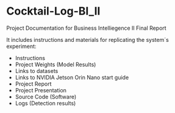 # Cocktail-Log-BI_II
Project Documentation for Business Intelliegence II Final Report

It includes instructions and materials for replicating the system´s experiment:

 - Instructions
 - Project Weights (Model Results)
 - Links to datasets
 - Links to NVIDIA Jetson Orin Nano start guide
 - Project Report
 - Project Presentation
 - Source Code (Software)
 - Logs (Detection results)


